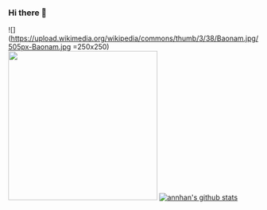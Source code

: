 ### Hi there 👋
![](https://upload.wikimedia.org/wikipedia/commons/thumb/3/38/Baonam.jpg/505px-Baonam.jpg =250x250)
<img src="https://upload.wikimedia.org/wikipedia/commons/thumb/3/38/Baonam.jpg/505px-Baonam.jpg" width="300" />
[![annhan's github stats](https://github-readme-stats.vercel.app/api?username=annhan)](https://github.com/annhan)
